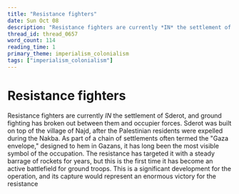 ```yaml
---
title: "Resistance fighters"
date: Sun Oct 08
description: "Resistance fighters are currently *IN* the settlement of Sderot, and ground fighting has broken out between them and occupier forces."
thread_id: thread_0657
word_count: 114
reading_time: 1
primary_theme: imperialism_colonialism
tags: ["imperialism_colonialism"]
---
```


# Resistance fighters

Resistance fighters are currently *IN* the settlement of Sderot, and ground fighting has broken out between them and occupier forces. Sderot was built on top of the village of Najd, after the Palestinian residents were expelled during the Nakba. As part of a chain of settlements often termed the "Gaza envelope," designed to hem in Gazans, it has long been the most visible symbol of the occupation. The resistance has targeted it with a steady barrage of rockets for years, but this is the first time it has become an active battlefield for ground troops. This is a significant development for the operation, and its capture would represent an enormous victory for the resistance